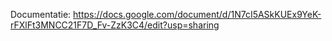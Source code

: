 Documentatie: https://docs.google.com/document/d/1N7cI5ASkKUEx9YeK-rFXlFt3MNCC21F7D_Fv-ZzK3C4/edit?usp=sharing
